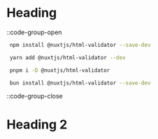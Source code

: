 # Heading

::code-group-open
```bash [npm]
 npm install @nuxtjs/html-validator --save-dev
```
```bash [yarn]
 yarn add @nuxtjs/html-validator --dev
```
```bash [pnpm]
 pnpm i -D @nuxtjs/html-validator
```
```bash [bun]
 bun install @nuxtjs/html-validator --save-dev
```
::code-group-close

# Heading 2
